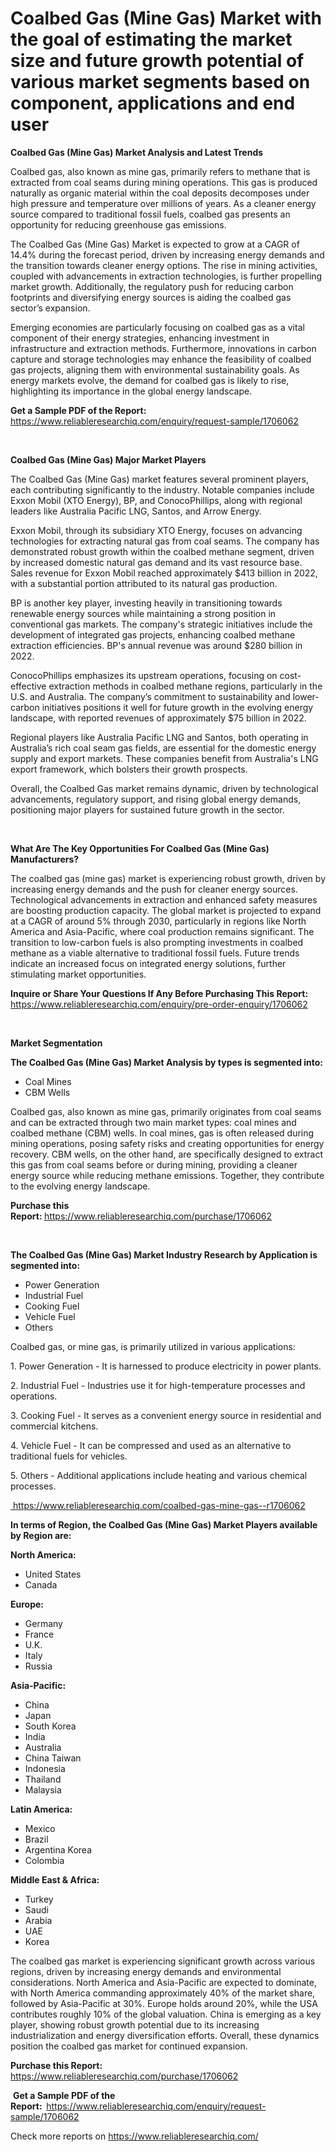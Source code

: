 <p><h1>Coalbed Gas (Mine Gas) Market with the goal of estimating the market size and future growth potential of various market segments based on component, applications and end user</h1></p><p><strong>Coalbed Gas (Mine Gas) Market Analysis and Latest Trends</strong></p>
<p><p>Coalbed gas, also known as mine gas, primarily refers to methane that is extracted from coal seams during mining operations. This gas is produced naturally as organic material within the coal deposits decomposes under high pressure and temperature over millions of years. As a cleaner energy source compared to traditional fossil fuels, coalbed gas presents an opportunity for reducing greenhouse gas emissions.</p><p>The Coalbed Gas (Mine Gas) Market is expected to grow at a CAGR of 14.4% during the forecast period, driven by increasing energy demands and the transition towards cleaner energy options. The rise in mining activities, coupled with advancements in extraction technologies, is further propelling market growth. Additionally, the regulatory push for reducing carbon footprints and diversifying energy sources is aiding the coalbed gas sector’s expansion.</p><p>Emerging economies are particularly focusing on coalbed gas as a vital component of their energy strategies, enhancing investment in infrastructure and extraction methods. Furthermore, innovations in carbon capture and storage technologies may enhance the feasibility of coalbed gas projects, aligning them with environmental sustainability goals. As energy markets evolve, the demand for coalbed gas is likely to rise, highlighting its importance in the global energy landscape.</p></p>
<p><strong>Get a Sample PDF of the Report:&nbsp;</strong> <a href="https://www.reliableresearchiq.com/enquiry/request-sample/1706062?utm_campaign=3123&utm_medium=2&utm_source=Github&utm_content=ia&utm_term=27032025&utm_id=coalbed-gas-mine-gas">https://www.reliableresearchiq.com/enquiry/request-sample/1706062</a></p>
<p>&nbsp;</p>
<p><strong>Coalbed Gas (Mine Gas) Major Market Players</strong></p>
<p><p>The Coalbed Gas (Mine Gas) market features several prominent players, each contributing significantly to the industry. Notable companies include Exxon Mobil (XTO Energy), BP, and ConocoPhillips, along with regional leaders like Australia Pacific LNG, Santos, and Arrow Energy.</p><p>Exxon Mobil, through its subsidiary XTO Energy, focuses on advancing technologies for extracting natural gas from coal seams. The company has demonstrated robust growth within the coalbed methane segment, driven by increased domestic natural gas demand and its vast resource base. Sales revenue for Exxon Mobil reached approximately $413 billion in 2022, with a substantial portion attributed to its natural gas production.</p><p>BP is another key player, investing heavily in transitioning towards renewable energy sources while maintaining a strong position in conventional gas markets. The company's strategic initiatives include the development of integrated gas projects, enhancing coalbed methane extraction efficiencies. BP's annual revenue was around $280 billion in 2022.</p><p>ConocoPhillips emphasizes its upstream operations, focusing on cost-effective extraction methods in coalbed methane regions, particularly in the U.S. and Australia. The company’s commitment to sustainability and lower-carbon initiatives positions it well for future growth in the evolving energy landscape, with reported revenues of approximately $75 billion in 2022.</p><p>Regional players like Australia Pacific LNG and Santos, both operating in Australia’s rich coal seam gas fields, are essential for the domestic energy supply and export markets. These companies benefit from Australia's LNG export framework, which bolsters their growth prospects.</p><p>Overall, the Coalbed Gas market remains dynamic, driven by technological advancements, regulatory support, and rising global energy demands, positioning major players for sustained future growth in the sector.</p></p>
<p>&nbsp;</p>
<p><strong>What Are The Key Opportunities For Coalbed Gas (Mine Gas) Manufacturers?</strong></p>
<p><p>The coalbed gas (mine gas) market is experiencing robust growth, driven by increasing energy demands and the push for cleaner energy sources. Technological advancements in extraction and enhanced safety measures are boosting production capacity. The global market is projected to expand at a CAGR of around 5% through 2030, particularly in regions like North America and Asia-Pacific, where coal production remains significant. The transition to low-carbon fuels is also prompting investments in coalbed methane as a viable alternative to traditional fossil fuels. Future trends indicate an increased focus on integrated energy solutions, further stimulating market opportunities.</p></p>
<p><strong>Inquire or Share Your Questions If Any Before Purchasing This Report:</strong> <a href="https://www.reliableresearchiq.com/enquiry/pre-order-enquiry/1706062?utm_campaign=3123&utm_medium=2&utm_source=Github&utm_content=ia&utm_term=27032025&utm_id=coalbed-gas-mine-gas">https://www.reliableresearchiq.com/enquiry/pre-order-enquiry/1706062</a></p>
<p>&nbsp;</p>
<p><strong>Market Segmentation</strong></p>
<p><strong>The Coalbed Gas (Mine Gas) Market Analysis by types is segmented into:</strong></p>
<p><ul><li>Coal Mines</li><li>CBM Wells</li></ul></p>
<p><p>Coalbed gas, also known as mine gas, primarily originates from coal seams and can be extracted through two main market types: coal mines and coalbed methane (CBM) wells. In coal mines, gas is often released during mining operations, posing safety risks and creating opportunities for energy recovery. CBM wells, on the other hand, are specifically designed to extract this gas from coal seams before or during mining, providing a cleaner energy source while reducing methane emissions. Together, they contribute to the evolving energy landscape.</p></p>
<p><strong>Purchase this Report:&nbsp;</strong><a href="https://www.reliableresearchiq.com/purchase/1706062?utm_campaign=3123&utm_medium=2&utm_source=Github&utm_content=ia&utm_term=27032025&utm_id=coalbed-gas-mine-gas">https://www.reliableresearchiq.com/purchase/1706062</a></p>
<p>&nbsp;</p>
<p><strong>The Coalbed Gas (Mine Gas) Market Industry Research by Application is segmented into:</strong></p>
<p><ul><li>Power Generation</li><li>Industrial Fuel</li><li>Cooking Fuel</li><li>Vehicle Fuel</li><li>Others</li></ul></p>
<p><p>Coalbed gas, or mine gas, is primarily utilized in various applications: </p><p>1. Power Generation - It is harnessed to produce electricity in power plants.</p><p>2. Industrial Fuel - Industries use it for high-temperature processes and operations.</p><p>3. Cooking Fuel - It serves as a convenient energy source in residential and commercial kitchens.</p><p>4. Vehicle Fuel - It can be compressed and used as an alternative to traditional fuels for vehicles.</p><p>5. Others - Additional applications include heating and various chemical processes.</p></p>
<p><a href="https://www.reliableresearchiq.com/coalbed-gas-mine-gas--r1706062?utm_campaign=3123&utm_medium=2&utm_source=Github&utm_content=ia&utm_term=27032025&utm_id=coalbed-gas-mine-gas">&nbsp;https://www.reliableresearchiq.com/coalbed-gas-mine-gas--r1706062</a></p>
<p><strong>In terms of Region, the Coalbed Gas (Mine Gas) Market Players available by Region are:</strong></p>
<p>
    <p> <strong> North America: </strong>
        <ul>
            <li>United States</li>
            <li>Canada</li>
        </ul>
        </p> 
    <p> <strong> Europe: </strong>
        <ul>
            <li>Germany</li>
            <li>France</li>
            <li>U.K.</li>
            <li>Italy</li>
            <li>Russia</li>
        </ul>
        </p> 
    <p> <strong> Asia-Pacific: </strong>
        <ul>
            <li>China</li>
            <li>Japan</li>
            <li>South Korea</li>
            <li>India</li>
            <li>Australia</li>
            <li>China Taiwan</li>
            <li>Indonesia</li>
            <li>Thailand</li>
            <li>Malaysia</li>
        </ul>
        </p> 
    <p> <strong> Latin America: </strong>
        <ul>
            <li>Mexico</li>
            <li>Brazil</li>
            <li>Argentina Korea</li>
            <li>Colombia</li>
        </ul>
        </p> 
    <p> <strong> Middle East & Africa: </strong>
        <ul>
            <li>Turkey</li>
            <li>Saudi</li>
            <li>Arabia</li>
            <li>UAE</li>
            <li>Korea</li>
        </ul>
    </p>
    </p>
<p><p>The coalbed gas market is experiencing significant growth across various regions, driven by increasing energy demands and environmental considerations. North America and Asia-Pacific are expected to dominate, with North America commanding approximately 40% of the market share, followed by Asia-Pacific at 30%. Europe holds around 20%, while the USA contributes roughly 10% of the global valuation. China is emerging as a key player, showing robust growth potential due to its increasing industrialization and energy diversification efforts. Overall, these dynamics position the coalbed gas market for continued expansion.</p></p>
<p><strong>Purchase this Report: </strong><a href="https://www.reliableresearchiq.com/purchase/1706062?utm_campaign=3123&utm_medium=2&utm_source=Github&utm_content=ia&utm_term=27032025&utm_id=coalbed-gas-mine-gas">https://www.reliableresearchiq.com/purchase/1706062</a></p>
<p>&nbsp;<strong>Get a Sample PDF of the Report:&nbsp;&nbsp;</strong><a href="https://www.reliableresearchiq.com/enquiry/request-sample/1706062?utm_campaign=3123&utm_medium=2&utm_source=Github&utm_content=ia&utm_term=27032025&utm_id=coalbed-gas-mine-gas">https://www.reliableresearchiq.com/enquiry/request-sample/1706062</a></p>
<p><strong></strong></p>
<p>Check more reports on <a href="https://www.reliableresearchiq.com/?utm_campaign=3123&utm_medium=2&utm_source=Github&utm_content=ia&utm_term=27032025&utm_id=coalbed-gas-mine-gas">https://www.reliableresearchiq.com/</a></p>
